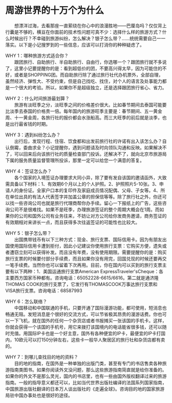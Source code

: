 # 周游世界的十万个为什么  

&emsp;&emsp;想漂洋过海，去看那座一直萦绕在你心中的浪漫胜地——巴厘岛吗？仅仅背上行囊是不够的，横亘在你面前的技术性问题可真不少：选择什么样的旅游方式？什么时候出行？不幸碰到旅游纠纷，怎么解决？银子怎么带？……统统需要自己一一落实。以下是小记搜罗到的一些信息，应该可以打消你的种种疑虑了。  
  
WHY 1：哪种旅游方式适合你？  
&emsp;&emsp;跟团旅行、自助旅行、半自助旅行、自由行，你选哪一个？跟团旅行就不多说了，这里小记要提醒你的是：看到超低价的团，不要高兴得太早，因为可能住的不好，或者是SHOPPING团。而自助旅行除了通过旅行社代办机票外，全部自理，虽然经济、弹性大、不受约束，但是自己找吃、找住，对个人的语言及处事能力都是一个很大的考验。所以，如果你不是超级独立，还是选择跟团旅行省心、省力。  
  
WHY 2：什么时间旅游最划算？  
&emsp;&emsp;旅游有淡旺季之分，淡旺季之间的价格差价很大。比如春节期间去泰国可能要比淡季去泰国的价格贵一倍。每年国内的旅游旺季主要是：春节期间、五一黄金周、十一黄金周，各旅行社的报价都会水涨船高。而三大旺季的前后就是淡季，也是出行最省钱的时期。  
  
WHY 3：遇到纠纷怎么办？  
&emsp;&emsp;出行后，发现行程、住宿、饮食都和出发前旅行社的许诺有出入该怎么办？自认倒霉，委曲求全？小记提醒你，遇到问题请及时向领队沟通和反映。如果解决不了，可以回来后向该旅行社的质量检查部门投诉。还解决不了，就向北京市旅游局下属的服务质量监督管理所投诉，那里一定可以给您一个满意的答复。  
  
WHY 4：签证怎么办？  
&emsp;&emsp;各个国家的入境签证办理要求大同小异，除了要有发自该国的邀请函外，大致需具备以下材料：1、有效期6个月以上的个人护照。2、护照照片5-10张。3、申请人的身份证。全家户口本的复印件及家庭成员情况配偶、父母、子女等。4、所在单位出具的有法人代表签字并加盖公章的担保信等等。除了旅行社之外，你还可以找一些咨询公司也就是旅行代理商帮你办手续。留心一下报纸上的广告，这些咨询公司不是很难找。如果不是旺季，办理旅游签证的整个周期大概会在1周。而如果你的公司和国外公司有业务往来，不妨让对方公司给你发商务邀请，商务签证的有效期相对来讲长一点，而且获得多次往返签证的可能性也比较大。  
  
WHY 5：银子怎么带？  
&emsp;&emsp;出国携带钱币有以下三种方式：现金、旅行支票、国际信用卡。因为有朋友出国使用国际信用卡遭到拒付，因此小记建议你使用旅行支票：它购买方便，遗失或者遭窃立刻可以获得补发。而且没有年费，没有使用期限。需要提醒你的是：购买旅行支票的时候要付部分手续费，而且如果你没有用完，回国兑现的时候还要再交一笔手续费。当然你也可以留着下次再用。目前，你在国内可以买到的旅行支票主要有以下两种：1．美国运通旅行支票American ExpressTraveler'sCheque：各主要西方国家币种都有。咨询电话：65052228-6615/6616。第二就是通济隆THOMAS COOK的旅行支票了，它发行有THOMASCOOK万事达旅行支票和VISA旅行支票。咨询电话：68587993  
  
WHY 6：怎么联络？  
&emsp;&emsp;中国移动和中国联通的手机，只要开通了国际漫游功能，都可使用，短消息也畅通无阻。发短消息是个很好的交流方式，可以节省极其昂贵的漫游话费。你也可以一下飞机，就在国外的任何一个杂货店或者书报摊买一张该国的手机卡。这样，你就会获得一个该国的手机号，用它来拨打该国境内的电话能省很多钱，还可以随时充值。用国际IP卡也是一个好主意，国外有各种便宜的IP卡，最便宜的IP卡打国内，10欧元可以打150分钟左右，这些卡一般华人聚居区的旅行社和杂货店都有卖的。  
  
WHY 7：到哪儿查找目的地的资料？  
&emsp;&emsp;目的地的指南，在国外是一种单独的出版门类，甚至有专门的书店售卖各种旅游指南类图书。如果你阅读外文没问题，那么这些旅游指南简直就是给你准备的。如果你的外文不是那么灵光，国内的书店里，也有一些由国外版权翻译过来的旅游指南。一般的指导意义都还可以，比如当代世界出版社编译的法国系列国家指南，中国旅游出版社翻译的日本万人谈出版社的《走遍全球》。咨询目的地的国家旅游局驻中国办事处也是很好的途径。